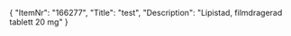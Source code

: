 {
  "ItemNr": "166277",
  "Title": "test",
  "Description": "Lipistad, filmdragerad tablett 20 mg"
}